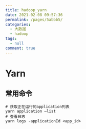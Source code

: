 ```yaml
---
title: hadoop_yarn
date: 2021-02-08 09:57:36
permalink: /pages/5abbb5/
categories: 
  - 大数据
  - hadoop
tags: 
  - null
comment: true
---
```

# Yarn

## 常用命令

```shell
# 获取正在运行的application列表
yarn application –list
# 查看日志
yarn logs -applicationId <app_id>
```

